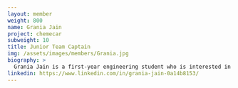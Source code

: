 ```yaml
---
layout: member
weight: 800
name: Grania Jain
project: chemecar
subweight: 10
title: Junior Team Captain
img: /assets/images/members/Grania.jpg
biography: >
  Grania Jain is a first-year engineering student who is interested in pursuing Chemical and Biological Engineering in the future. As the junior team lead, she wants to foster her passion towards the chemical world and collaborate with other undergraduates who share her interests. Grania strongly believes that sheer dedication and hard work could lead to victory and hopes that her team would achieve the winning title at the National Chemecar Competition. 
linkedin: https://www.linkedin.com/in/grania-jain-0a14b8153/
---
```

